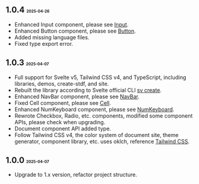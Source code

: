 ## 1.0.4 <font size=1>2025-04-26</font>

- Enhanced Input component, please see [Input](https://stdf.design/components?nav=input&tab=4).
- Enhanced Button component, please see [Button](https://stdf.design/components?nav=button&tab=4).
- Added missing language files.
- Fixed type export error.

## 1.0.3 <font size=1>2025-04-07</font>

- Full support for Svelte v5, Tailwind CSS v4, and TypeScript, including libraries, demos, create-stdf, and site.
- Rebuilt the library according to Svelte official CLI [sv create](https://svelte.dev/docs/cli/sv-create).
- Enhanced NavBar component, please see [NavBar](https://stdf.design/components?nav=navBar&tab=4).
- Fixed Cell component, please see [Cell](https://stdf.design/components?nav=cell&tab=4).
- Enhanced NumKeyboard component, please see [NumKeyboard](https://stdf.design/components?nav=numKeyboard&tab=4).
- Rewrote Checkbox, Radio, etc. components, modified some component APIs, please check when upgrading.
- Document component API added type.
- Follow Tailwind CSS v4, the color system of document site, theme generator, component library, etc. uses oklch, reference [Tailwind CSS](https://tailwindcss.com/docs/colors).

## 1.0.0 <font size=1>2025-04-07</font>

- Upgrade to 1.x version, refactor project structure.
